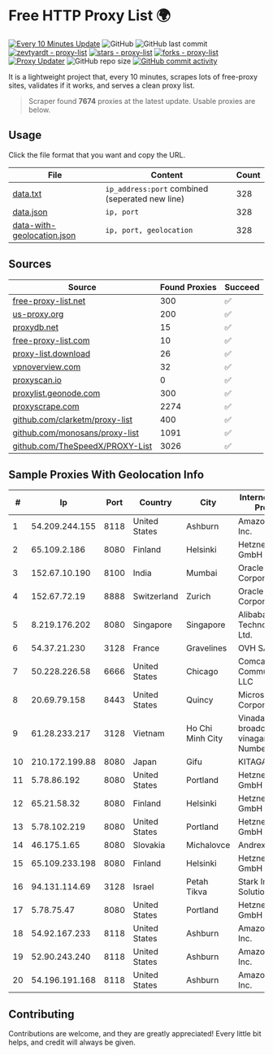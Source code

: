 
# Free HTTP Proxy List 🌍

[![Every 10 Minutes Update](https://github.com/mertguvencli/http-proxy-list/actions/workflows/main.yml/badge.svg?branch=main)](https://github.com/mertguvencli/http-proxy-list/actions/workflows/main.yml)
![GitHub](https://img.shields.io/github/license/mertguvencli/http-proxy-list)
![GitHub last commit](https://img.shields.io/github/last-commit/mertguvencli/http-proxy-list)
[![zevtyardt - proxy-list](https://img.shields.io/static/v1?label=zevtyardt&message=proxy-list&color=blue&logo=github)](https://github.com/zevtyardt/proxy-list "Go to GitHub repo")
[![stars - proxy-list](https://img.shields.io/github/stars/zevtyardt/proxy-list?style=social)](https://github.com/zevtyardt/proxy-list)
[![forks - proxy-list](https://img.shields.io/github/forks/zevtyardt/proxy-list?style=social)](https://github.com/zevtyardt/proxy-list)
[![Proxy Updater](https://github.com/zevtyardt/proxy-list/workflows/Proxy%20Updater/badge.svg)](https://github.com/zevtyardt/proxy-list/actions?query=workflow:"Proxy+Updater")
![GitHub repo size](https://img.shields.io/github/repo-size/zevtyardt/proxy-list)
[![GitHub commit activity](https://img.shields.io/github/commit-activity/m/zevtyardt/proxy-list?logo=commits)](https://github.com/zevtyardt/proxy-list/commits/main)

It is a lightweight project that, every 10 minutes, scrapes lots of free-proxy sites, validates if it works, and serves a clean proxy list.

> Scraper found **7674** proxies at the latest update. Usable proxies are below.

## Usage

Click the file format that you want and copy the URL.

|File|Content|Count|
|----|-------|-----|
|[data.txt](https://raw.githubusercontent.com/mertguvencli/http-proxy-list/main/proxy-list/data.txt)|`ip_address:port` combined (seperated new line)|328|
|[data.json](https://raw.githubusercontent.com/mertguvencli/http-proxy-list/main/proxy-list/data.json)|`ip, port`|328|
|[data-with-geolocation.json](https://raw.githubusercontent.com/mertguvencli/http-proxy-list/main/proxy-list/data-with-geolocation.json)|`ip, port, geolocation`|328|

## Sources

|Source|Found Proxies|Succeed|
|------|-------------|-------|
|[free-proxy-list.net](https://free-proxy-list.net)|300|✅|
|[us-proxy.org](https://www.us-proxy.org)|200|✅|
|[proxydb.net](http://proxydb.net)|15|✅|
|[free-proxy-list.com](https://free-proxy-list.com/?page=&port=&type%5B%5D=http&type%5B%5D=https&up_time=0&search=Search)|10|✅|
|[proxy-list.download](https://www.proxy-list.download/HTTP)|26|✅|
|[vpnoverview.com](https://vpnoverview.com/privacy/anonymous-browsing/free-proxy-servers)|32|✅|
|[proxyscan.io](https://www.proxyscan.io)|0|✅|
|[proxylist.geonode.com](https://proxylist.geonode.com/api/proxy-list?limit=300&page=1&sort_by=lastChecked&sort_type=desc&protocols=http,https)|300|✅|
|[proxyscrape.com](https://api.proxyscrape.com/v2/?request=displayproxies&protocol=http&timeout=10000&country=all&ssl=all&anonymity=all)|2274|✅|
|[github.com/clarketm/proxy-list](https://raw.githubusercontent.com/clarketm/proxy-list/master/proxy-list-raw.txt)|400|✅|
|[github.com/monosans/proxy-list](https://raw.githubusercontent.com/monosans/proxy-list/main/proxies/http.txt)|1091|✅|
|[github.com/TheSpeedX/PROXY-List](https://raw.githubusercontent.com/TheSpeedX/PROXY-List/master/http.txt)|3026|✅|


## Sample Proxies With Geolocation Info

|#|Ip|Port|Country|City|Internet Service Provider|
|-|--|----|-------|----|-------------------------|
|1|54.209.244.155|8118|United States|Ashburn|Amazon.com, Inc.|
|2|65.109.2.186|8080|Finland|Helsinki|Hetzner Online GmbH|
|3|152.67.10.190|8100|India|Mumbai|Oracle Corporation|
|4|152.67.72.19|8888|Switzerland|Zurich|Oracle Corporation|
|5|8.219.176.202|8080|Singapore|Singapore|Alibaba (US) Technology Co., Ltd.|
|6|54.37.21.230|3128|France|Gravelines|OVH SAS|
|7|50.228.226.58|6666|United States|Chicago|Comcast Cable Communications, LLC|
|8|20.69.79.158|8443|United States|Quincy|Microsoft Corporation|
|9|61.28.233.217|3128|Vietnam|Ho Chi Minh City|Vinadata broadcast via vinagame AS Number|
|10|210.172.199.88|8080|Japan|Gifu|KITAGATA|
|11|5.78.86.192|8080|United States|Portland|Hetzner Online GmbH|
|12|65.21.58.32|8080|Finland|Helsinki|Hetzner Online GmbH|
|13|5.78.102.219|8080|United States|Portland|Hetzner Online GmbH|
|14|46.175.1.65|8080|Slovakia|Michalovce|Andrex s.r.o.|
|15|65.109.233.198|8080|Finland|Helsinki|Hetzner Online GmbH|
|16|94.131.114.69|3128|Israel|Petah Tikva|Stark Industries Solutions LTD|
|17|5.78.75.47|8080|United States|Portland|Hetzner Online GmbH|
|18|54.92.167.233|8118|United States|Ashburn|Amazon.com, Inc.|
|19|52.90.243.240|8118|United States|Ashburn|Amazon.com, Inc.|
|20|54.196.191.168|8118|United States|Ashburn|Amazon.com, Inc.|



## Contributing

Contributions are welcome, and they are greatly appreciated! Every
little bit helps, and credit will always be given.

